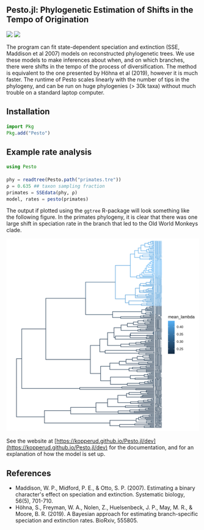 ## Pesto.jl: Phylogenetic Estimation of Shifts in the Tempo of Origination

[![](https://img.shields.io/badge/docs-stable-blue.svg)](https://kopperud.github.io/Pesto.jl/stable)
[![](https://img.shields.io/badge/docs-dev-blue.svg)](https://kopperud.github.io/Pesto.jl/dev)

The program can fit state-dependent speciation and extinction (SSE, Maddison et al 2007) models on reconstructed phylogenetic trees. We use these models to make inferences about when, and on which branches, there were shifts in the tempo of the process of diversification. The method is equivalent to the one presented by Höhna et al (2019), however it is much faster. The runtime of Pesto scales linearly with the number of tips in the phylogeny, and can be run on huge phylogenies (> 30k taxa) without much trouble on a standard laptop computer.

## Installation

```julia
import Pkg
Pkg.add("Pesto")
```

## Example rate analysis

```julia
using Pesto

phy = readtree(Pesto.path("primates.tre"))
ρ = 0.635 ## taxon sampling fraction
primates = SSEdata(phy, ρ)
model, rates = pesto(primates)
```

The output if plotted using the `ggtree` R-package will look something like the following figure. In the primates phylogeny, it is clear that there was one large shift in speciation rate in the branch that led to the Old World Monkeys clade.

![primatestree](docs/src/assets/primates_lambda.svg)

See the website at [https://kopperud.github.io/Pesto.jl/dev](https://kopperud.github.io/Pesto.jl/dev) for the documentation, and for an explanation of how the model is set up.

## References

* Maddison, W. P., Midford, P. E., & Otto, S. P. (2007). Estimating a binary character's effect on speciation and extinction. Systematic biology, 56(5), 701-710.
* Höhna, S., Freyman, W. A., Nolen, Z., Huelsenbeck, J. P., May, M. R., & Moore, B. R. (2019). A Bayesian approach for estimating branch-specific speciation and extinction rates. BioRxiv, 555805.

